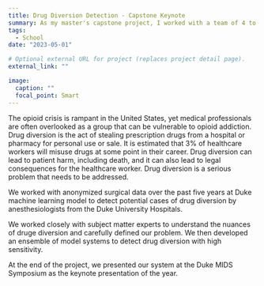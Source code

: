 ```yaml
---
title: Drug Diversion Detection - Capstone Keynote
summary: As my master's capstone project, I worked with a team of 4 to develop a machine learning model to detect drug diversion by anesthesiologists from the Duke University Hospitals.
tags:
  - School
date: "2023-05-01"

# Optional external URL for project (replaces project detail page).
external_link: ""

image:
  caption: ""
  focal_point: Smart
---
```


The opioid crisis is rampant in the United States, yet medical professionals are often overlooked as a group that can be vulnerable to opioid addiction. Drug diversion is the act of stealing prescription drugs from a hospital or pharmacy for personal use or sale. It is estimated that 3% of healthcare workers will misuse drugs at some point in their career. Drug diversion can lead to patient harm, including death, and it can also lead to legal consequences for the healthcare worker. Drug diversion is a serious problem that needs to be addressed.

We worked with anonymized surgical data over the past five years at Duke machine learning model to detect potential cases of drug diversion by anesthesiologists from the Duke University Hospitals.

We worked closely with subject matter experts to understand the nuances of druge diversion and carefully defined our problem. We then developed an ensemble of model systems to detect drug diversion with high sensitivity.

At the end of the project, we presented our system at the Duke MIDS Symposium as the keynote presentation of the year. 